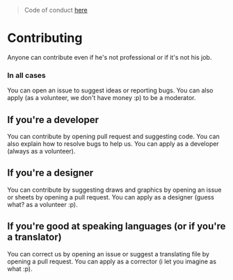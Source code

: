 > Code of conduct [here](https://github.com/TheOpenMedium/HAY/blob/master/CODE_OF_CONDUCT.md)
# Contributing
Anyone can contribute even if he's not professional or if it's not his job.
### In all cases
You can open an issue to suggest ideas or reporting bugs. You can also apply (as a volunteer, we don't have money :p) to be a
moderator.
## If you're a developer
You can contribute by opening pull request and suggesting code. You can also explain how to resolve bugs to help us. You can apply
as a developer (always as a volunteer).
## If you're a designer
You can contribute by suggesting draws and graphics by opening an issue or sheets by opening a pull request. You can apply as a
designer (guess what? as a volunteer :p).
## If you're good at speaking languages (or if you're a translator)
You can correct us by opening an issue or suggest a translating file by opening a pull request. You can apply as a corrector
(i let you imagine as what :p).
